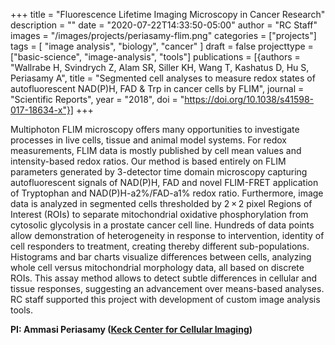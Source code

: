 +++
title = "Fluorescence Lifetime Imaging Microscopy in Cancer Research"
description = ""
date = "2020-07-22T14:33:50-05:00"
author = "RC Staff"
images = "/images/projects/periasamy-flim.png"
categories = ["projects"]
tags = [
  "image analysis",
  "biology",
  "cancer"
]
draft = false
projecttype = ["basic-science", "image-analysis", "tools"]
publications = [{authors = "Wallrabe H, Svindrych Z, Alam SR, Siller KH, Wang T, Kashatus D, Hu S, Periasamy A", title = "Segmented cell analyses to measure redox states of autofluorescent NAD(P)H, FAD & Trp in cancer cells by FLIM", journal = "Scientific Reports", year = "2018", doi = "https://doi.org/10.1038/s41598-017-18634-x"}]
+++

Multiphoton FLIM microscopy offers many opportunities to investigate processes in live cells, tissue and animal model systems. For redox measurements, FLIM data is mostly published by cell mean values and intensity-based redox ratios. Our method is based entirely on FLIM parameters generated by 3-detector time domain microscopy capturing autofluorescent signals of NAD(P)H, FAD and novel FLIM-FRET application of Tryptophan and NAD(P)H-a2%/FAD-a1% redox ratio. Furthermore, image data is analyzed in segmented cells thresholded by 2 × 2 pixel Regions of Interest (ROIs) to separate mitochondrial oxidative phosphorylation from cytosolic glycolysis in a prostate cancer cell line. Hundreds of data points allow demonstration of heterogeneity in response to intervention, identity of cell responders to treatment, creating thereby different sub-populations. Histograms and bar charts visualize differences between cells, analyzing whole cell versus mitochondrial morphology data, all based on discrete ROIs. This assay method allows to detect subtle differences in cellular and tissue responses, suggesting an advancement over means-based analyses.
RC staff supported this project with development of custom image analysis tools.

**PI: Ammasi Periasamy ([Keck Center for Cellular Imaging](https://kcci.virginia.edu/))**
